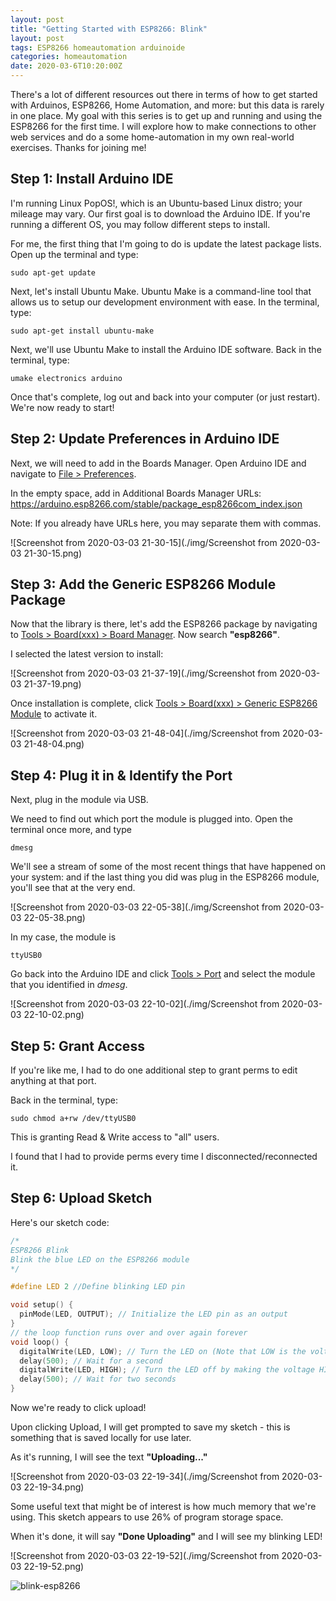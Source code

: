 ```yaml
---
layout: post
title: "Getting Started with ESP8266: Blink"
layout: post
tags: ESP8266 homeautomation arduinoide
categories: homeautomation
date: 2020-03-6T10:20:00Z
---
```




There's a lot of different resources out there in terms of how to get started with Arduinos, ESP8266, Home Automation, and more: but this data is rarely in one place.  My goal with this series is to get up and running and using the ESP8266 for the first time. I will explore how to make connections to other web services and do a some home-automation in my own real-world exercises.  Thanks for joining me!

## Step 1: Install Arduino IDE

I'm running Linux PopOS!, which is an Ubuntu-based Linux distro; your mileage may vary.  Our first goal is to download the Arduino IDE.  If you're running a different OS, you may follow different steps to install.  



For me, the first thing that I'm going to do is update the latest package lists.  Open up the terminal and type:

```
sudo apt-get update
```

Next, let's install Ubuntu Make.  Ubuntu Make is a command-line tool that allows us to setup our development environment with ease.  In the terminal, type:

```
sudo apt-get install ubuntu-make
```

Next, we'll use Ubuntu Make to install the Arduino IDE software.  Back in the terminal, type:

```
umake electronics arduino
```

Once that's complete, log out and back into your computer (or just restart).  We're now ready to start!

## Step 2: Update Preferences in Arduino IDE

Next, we will need to add in the Boards Manager. Open Arduino IDE and navigate to <u>File > Preferences</u>.

In the empty space, add in Additional Boards Manager URLs: https://arduino.esp8266.com/stable/package_esp8266com_index.json

Note: If you already have URLs here, you may separate them with commas.





![Screenshot from 2020-03-03 21-30-15](./img/Screenshot from 2020-03-03 21-30-15.png)

## Step 3: Add the Generic ESP8266 Module Package

Now that the library is there, let's add the ESP8266 package by navigating to <u>Tools > Board(xxx) > Board Manager</u>.  Now search **"esp8266"**.

I selected the latest version to install:

![Screenshot from 2020-03-03 21-37-19](./img/Screenshot from 2020-03-03 21-37-19.png)



Once installation is complete, click <u>Tools > Board(xxx) > Generic ESP8266 Module</u> to activate it.

![Screenshot from 2020-03-03 21-48-04](./img/Screenshot from 2020-03-03 21-48-04.png)



## Step 4: Plug it in & Identify the Port

Next, plug in the module via USB.

We need to find out which port the module is plugged into. Open the terminal once more, and type 

```
dmesg
```



We'll see a stream of some of the most recent things that have happened on your system: and if the last thing you did was plug in the ESP8266 module, you'll see that at the very end.

![Screenshot from 2020-03-03 22-05-38](./img/Screenshot from 2020-03-03 22-05-38.png)



In my case, the module is 

```
ttyUSB0
```

Go back into the Arduino IDE and click <u>Tools > Port</u> and select the module that you identified in *dmesg*.

![Screenshot from 2020-03-03 22-10-02](./img/Screenshot from 2020-03-03 22-10-02.png)



## Step 5: Grant Access

If you're like me, I had to do one additional step to grant perms to edit anything at that port.

Back in the terminal, type:

```
sudo chmod a+rw /dev/ttyUSB0
```

This is granting Read & Write access to "all" users.

I found that I had to provide perms every time I disconnected/reconnected it.



## Step 6: Upload Sketch

Here's our sketch code:

```c
/*
ESP8266 Blink
Blink the blue LED on the ESP8266 module
*/

#define LED 2 //Define blinking LED pin

void setup() {
  pinMode(LED, OUTPUT); // Initialize the LED pin as an output
}
// the loop function runs over and over again forever
void loop() {
  digitalWrite(LED, LOW); // Turn the LED on (Note that LOW is the voltage level)
  delay(500); // Wait for a second
  digitalWrite(LED, HIGH); // Turn the LED off by making the voltage HIGH
  delay(500); // Wait for two seconds
}
```



Now we're ready to click upload!

Upon clicking Upload, I will get prompted to save my sketch - this is something that is saved locally for use later.

As it's running, I will see the text **"Uploading..."**

![Screenshot from 2020-03-03 22-19-34](./img/Screenshot from 2020-03-03 22-19-34.png)



Some useful text that might be of interest is how much memory that we're using. This sketch appears to use 26% of program storage space.

When it's done, it will say **"Done Uploading"** and I will see my blinking LED!

![Screenshot from 2020-03-03 22-19-52](./img/Screenshot from 2020-03-03 22-19-52.png)



![blink-esp8266](./img/blink-esp8266.gif)



